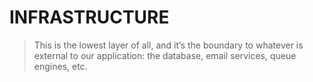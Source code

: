# INFRASTRUCTURE
> This is the lowest layer of all, and it’s the boundary to whatever is external to our application: the database, email services, queue engines, etc.
